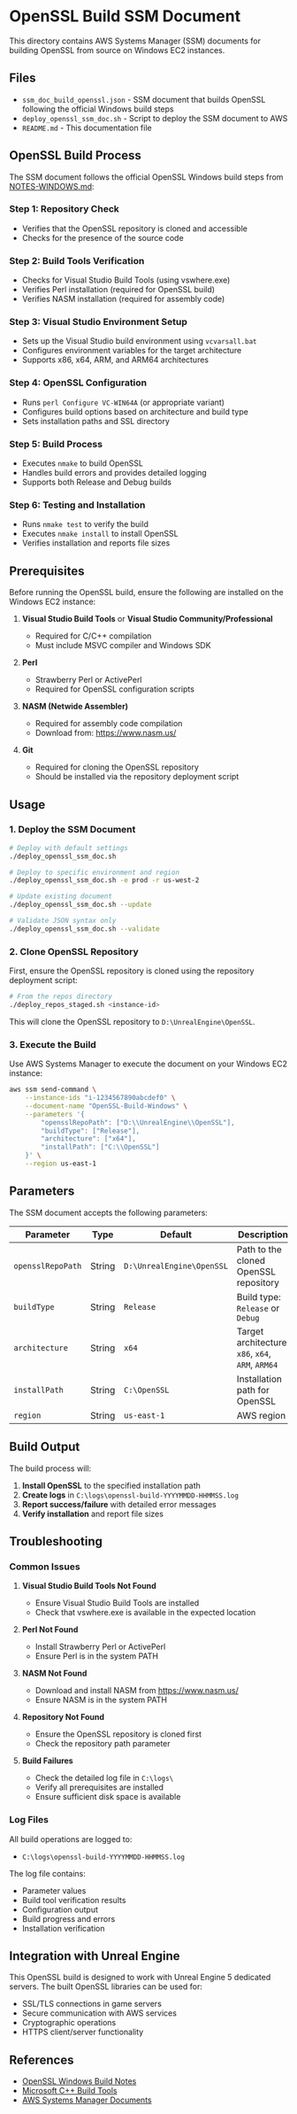 # OpenSSL Build SSM Document

This directory contains AWS Systems Manager (SSM) documents for building OpenSSL from source on Windows EC2 instances.

## Files

- `ssm_doc_build_openssl.json` - SSM document that builds OpenSSL following the official Windows build steps
- `deploy_openssl_ssm_doc.sh` - Script to deploy the SSM document to AWS
- `README.md` - This documentation file

## OpenSSL Build Process

The SSM document follows the official OpenSSL Windows build steps from [NOTES-WINDOWS.md](https://github.com/openssl/openssl/blob/master/NOTES-WINDOWS.md):

### Step 1: Repository Check
- Verifies that the OpenSSL repository is cloned and accessible
- Checks for the presence of the source code

### Step 2: Build Tools Verification
- Checks for Visual Studio Build Tools (using vswhere.exe)
- Verifies Perl installation (required for OpenSSL build)
- Verifies NASM installation (required for assembly code)

### Step 3: Visual Studio Environment Setup
- Sets up the Visual Studio build environment using `vcvarsall.bat`
- Configures environment variables for the target architecture
- Supports x86, x64, ARM, and ARM64 architectures

### Step 4: OpenSSL Configuration
- Runs `perl Configure VC-WIN64A` (or appropriate variant)
- Configures build options based on architecture and build type
- Sets installation paths and SSL directory

### Step 5: Build Process
- Executes `nmake` to build OpenSSL
- Handles build errors and provides detailed logging
- Supports both Release and Debug builds

### Step 6: Testing and Installation
- Runs `nmake test` to verify the build
- Executes `nmake install` to install OpenSSL
- Verifies installation and reports file sizes

## Prerequisites

Before running the OpenSSL build, ensure the following are installed on the Windows EC2 instance:

1. **Visual Studio Build Tools** or **Visual Studio Community/Professional**
   - Required for C/C++ compilation
   - Must include MSVC compiler and Windows SDK

2. **Perl**
   - Strawberry Perl or ActivePerl
   - Required for OpenSSL configuration scripts

3. **NASM (Netwide Assembler)**
   - Required for assembly code compilation
   - Download from: https://www.nasm.us/

4. **Git**
   - Required for cloning the OpenSSL repository
   - Should be installed via the repository deployment script

## Usage

### 1. Deploy the SSM Document

```bash
# Deploy with default settings
./deploy_openssl_ssm_doc.sh

# Deploy to specific environment and region
./deploy_openssl_ssm_doc.sh -e prod -r us-west-2

# Update existing document
./deploy_openssl_ssm_doc.sh --update

# Validate JSON syntax only
./deploy_openssl_ssm_doc.sh --validate
```

### 2. Clone OpenSSL Repository

First, ensure the OpenSSL repository is cloned using the repository deployment script:

```bash
# From the repos directory
./deploy_repos_staged.sh <instance-id>
```

This will clone the OpenSSL repository to `D:\UnrealEngine\OpenSSL`.

### 3. Execute the Build

Use AWS Systems Manager to execute the document on your Windows EC2 instance:

```bash
aws ssm send-command \
    --instance-ids "i-1234567890abcdef0" \
    --document-name "OpenSSL-Build-Windows" \
    --parameters '{
        "opensslRepoPath": ["D:\\UnrealEngine\\OpenSSL"],
        "buildType": ["Release"],
        "architecture": ["x64"],
        "installPath": ["C:\\OpenSSL"]
    }' \
    --region us-east-1
```

## Parameters

The SSM document accepts the following parameters:

| Parameter | Type | Default | Description |
|-----------|------|---------|-------------|
| `opensslRepoPath` | String | `D:\UnrealEngine\OpenSSL` | Path to the cloned OpenSSL repository |
| `buildType` | String | `Release` | Build type: `Release` or `Debug` |
| `architecture` | String | `x64` | Target architecture: `x86`, `x64`, `ARM`, `ARM64` |
| `installPath` | String | `C:\OpenSSL` | Installation path for OpenSSL |
| `region` | String | `us-east-1` | AWS region |

## Build Output

The build process will:

1. **Install OpenSSL** to the specified installation path
2. **Create logs** in `C:\logs\openssl-build-YYYYMMDD-HHMMSS.log`
3. **Report success/failure** with detailed error messages
4. **Verify installation** and report file sizes

## Troubleshooting

### Common Issues

1. **Visual Studio Build Tools Not Found**
   - Ensure Visual Studio Build Tools are installed
   - Check that vswhere.exe is available in the expected location

2. **Perl Not Found**
   - Install Strawberry Perl or ActivePerl
   - Ensure Perl is in the system PATH

3. **NASM Not Found**
   - Download and install NASM from https://www.nasm.us/
   - Ensure NASM is in the system PATH

4. **Repository Not Found**
   - Ensure the OpenSSL repository is cloned first
   - Check the repository path parameter

5. **Build Failures**
   - Check the detailed log file in `C:\logs\`
   - Verify all prerequisites are installed
   - Ensure sufficient disk space is available

### Log Files

All build operations are logged to:
- `C:\logs\openssl-build-YYYYMMDD-HHMMSS.log`

The log file contains:
- Parameter values
- Build tool verification results
- Configuration output
- Build progress and errors
- Installation verification

## Integration with Unreal Engine

This OpenSSL build is designed to work with Unreal Engine 5 dedicated servers. The built OpenSSL libraries can be used for:

- SSL/TLS connections in game servers
- Secure communication with AWS services
- Cryptographic operations
- HTTPS client/server functionality

## References

- [OpenSSL Windows Build Notes](https://github.com/openssl/openssl/blob/master/NOTES-WINDOWS.md)
- [Microsoft C++ Build Tools](https://learn.microsoft.com/en-us/cpp/build/building-on-the-command-line)
- [AWS Systems Manager Documents](https://docs.aws.amazon.com/systems-manager/latest/userguide/sysman-ssm-docs.html)
